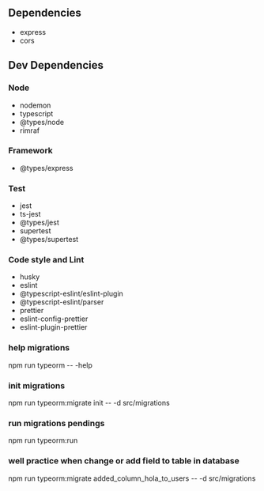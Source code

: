 ## Dependencies

- express
- cors

## Dev Dependencies

### Node

- nodemon
- typescript
- @types/node
- rimraf

### Framework

- @types/express

### Test

- jest
- ts-jest
- @types/jest
- supertest
- @types/supertest

### Code style and Lint

- husky
- eslint
- @typescript-eslint/eslint-plugin
- @typescript-eslint/parser
- prettier
- eslint-config-prettier
- eslint-plugin-prettier

### help migrations

npm run typeorm -- -help

### init migrations

npm run typeorm:migrate init -- -d src/migrations

### run migrations pendings

npm run typeorm:run

### well practice when change or add field to table in database

npm run typeorm:migrate added_column_hola_to_users -- -d src/migrations
